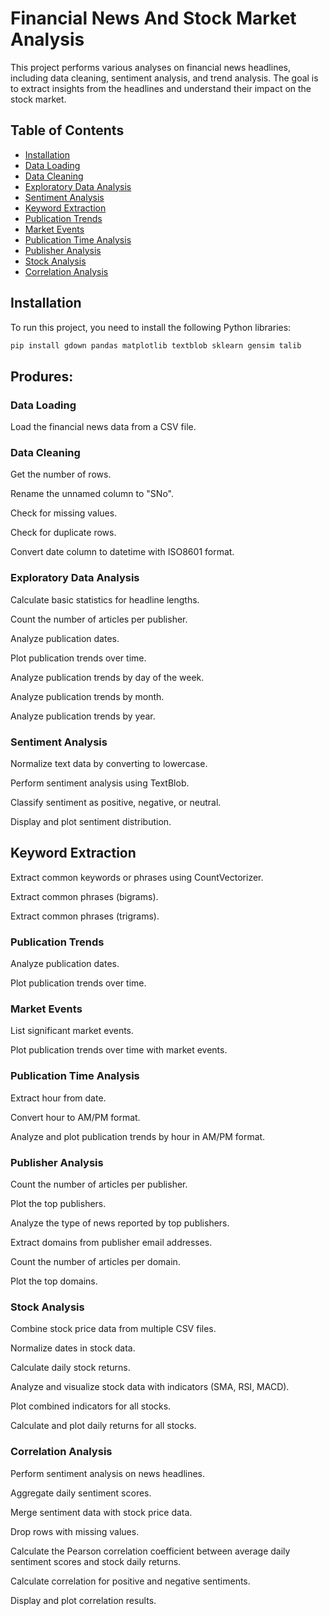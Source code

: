 # Financial News And Stock Market Analysis

This project performs various analyses on financial news headlines, including data cleaning, sentiment analysis, and trend analysis. The goal is to extract insights from the headlines and understand their impact on the stock market.

## Table of Contents
- [Installation](#installation)
- [Data Loading](#data-loading)
- [Data Cleaning](#data-cleaning)
- [Exploratory Data Analysis](#exploratory-data-analysis)
- [Sentiment Analysis](#sentiment-analysis)
- [Keyword Extraction](#keyword-extraction)
- [Publication Trends](#publication-trends)
- [Market Events](#market-events)
- [Publication Time Analysis](#publication-time-analysis)
- [Publisher Analysis](#publisher-analysis)
- [Stock Analysis](#stock-analysis)
- [Correlation Analysis](#correlation-analysis)

## Installation

To run this project, you need to install the following Python libraries:

```bash
pip install gdown pandas matplotlib textblob sklearn gensim talib
```
## Produres:

### Data Loading
Load the financial news data from a CSV file.

### Data Cleaning
Get the number of rows.

Rename the unnamed column to "SNo".

Check for missing values.

Check for duplicate rows.

Convert date column to datetime with ISO8601 format.

### Exploratory Data Analysis
Calculate basic statistics for headline lengths.

Count the number of articles per publisher.

Analyze publication dates.

Plot publication trends over time.

Analyze publication trends by day of the week.

Analyze publication trends by month.

Analyze publication trends by year.

### Sentiment Analysis
Normalize text data by converting to lowercase.

Perform sentiment analysis using TextBlob.

Classify sentiment as positive, negative, or neutral.

Display and plot sentiment distribution.

## Keyword Extraction
Extract common keywords or phrases using CountVectorizer.

Extract common phrases (bigrams).

Extract common phrases (trigrams).

### Publication Trends
Analyze publication dates.

Plot publication trends over time.

### Market Events
List significant market events.

Plot publication trends over time with market events.

### Publication Time Analysis
Extract hour from date.

Convert hour to AM/PM format.

Analyze and plot publication trends by hour in AM/PM format.

### Publisher Analysis
Count the number of articles per publisher.

Plot the top publishers.

Analyze the type of news reported by top publishers.

Extract domains from publisher email addresses.

Count the number of articles per domain.

Plot the top domains.

### Stock Analysis
Combine stock price data from multiple CSV files.

Normalize dates in stock data.

Calculate daily stock returns.

Analyze and visualize stock data with indicators (SMA, RSI, MACD).

Plot combined indicators for all stocks.

Calculate and plot daily returns for all stocks.

### Correlation Analysis
Perform sentiment analysis on news headlines.

Aggregate daily sentiment scores.

Merge sentiment data with stock price data.

Drop rows with missing values.

Calculate the Pearson correlation coefficient between average daily sentiment scores and stock daily returns.

Calculate correlation for positive and negative sentiments.

Display and plot correlation results.
